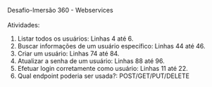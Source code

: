Desafio-Imersão 360 - Webservices
<br>
<br>
Atividades:
1. Listar todos os usuários: Linhas 4 até 6.
2. Buscar informações de um usuário específico: Linhas 44 até 46.
3. Criar um usuário: Linhas 74 até 84.
4. Atualizar a senha de um usuário: Linhas 88 até 96.
5. Efetuar login corretamente como usuário: Linhas 11 até 22.
6. Qual endpoint poderia ser usada?: POST/GET/PUT/DELETE
